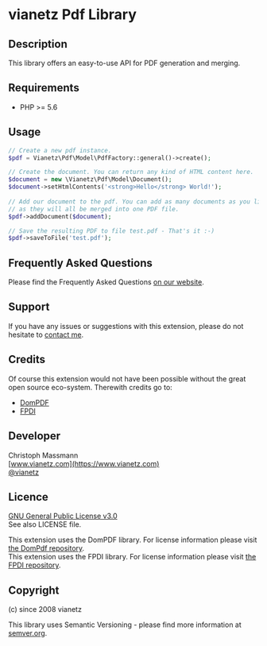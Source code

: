 vianetz Pdf Library
=====================

Description
-----------
This library offers an easy-to-use API for PDF generation and merging.

Requirements
------------
- PHP >= 5.6

Usage
-----
```php
// Create a new pdf instance.
$pdf = Vianetz\Pdf\Model\PdfFactory::general()->create();

// Create the document. You can return any kind of HTML content here.
$document = new \Vianetz\Pdf\Model\Document();
$document->setHtmlContents('<strong>Hello</strong> World!');
 
// Add our document to the pdf. You can add as many documents as you like
// as they will all be merged into one PDF file.
$pdf->addDocument($document);

// Save the resulting PDF to file test.pdf - That's it :-)
$pdf->saveToFile('test.pdf');
```

Frequently Asked Questions
--------------------------
Please find the Frequently Asked Questions [on our website](https://www.vianetz.com/en/faq).

Support
-------
If you have any issues or suggestions with this extension, please do not hesitate to
[contact me](https://www.vianetz.com/en/contacts).

Credits
-------
Of course this extension would not have been possible without the great open source eco-system.
Therewith credits go to:
- [DomPDF](https://github.com/dompdf/dompdf)
- [FPDI](https://github.com/Setasign/FPDI)

Developer
---------
Christoph Massmann  
[www.vianetz.com](https://www.vianetz.com)  
[@vianetz](https://twitter.com/vianetz)

Licence
-------
[GNU General Public License v3.0](https://www.gnu.org/licenses/gpl-3.0.html)  
See also LICENSE file.

This extension uses the DomPDF library. For license information please visit [the DomPdf
repository](https://github.com/dompdf/dompdf).  
This extension uses the FPDI library. For license information please visit [the FPDI
repository](https://github.com/Setasign/FPDI/blob/master/LICENSE.txt).

Copyright
---------
(c) since 2008 vianetz

This library uses Semantic Versioning - please find more information at [semver.org](http://semver.org).
